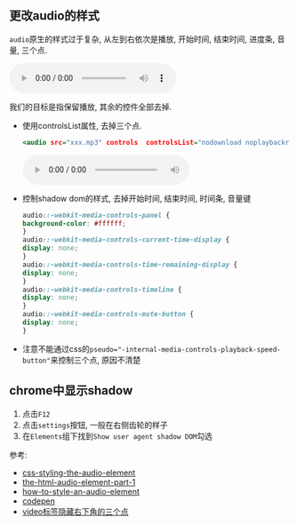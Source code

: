 







## 更改audio的样式
`audio`原生的样式过于复杂, 从左到右依次是播放, 开始时间, 结束时间, 进度条, 音量, 三个点.

<audio src="xxx.mp3" controls></audio>

我们的目标是指保留播放, 其余的控件全部去掉.


- 使用controlsList属性, 去掉三个点.

    ```htm
    <audio src="xxx.mp3" controls  controlsList="nodownload noplaybackrate"></audio>
    ```

    <audio src="xxx.mp3" controls  controlsList="nodownload noplaybackrate"></audio>

- 控制shadow dom的样式, 去掉开始时间, 结束时间, 时间条, 音量键


    ```css
    audio::-webkit-media-controls-panel {
    background-color: #ffffff;
    }
    audio::-webkit-media-controls-current-time-display {
    display: none;
    }
    audio::-webkit-media-controls-time-remaining-display {
    display: none;
    }
    audio::-webkit-media-controls-timeline {
    display: none;
    }
    audio::-webkit-media-controls-mute-button {
    display: none;            
    }
    ```

- 注意不能通过css的`pseudo="-internal-media-controls-playback-speed-button"`来控制三个点, 原因不清楚



## chrome中显示shadow
1. 点击`F12`
2. 点击`settings`按钮, 一般在右侧齿轮的样子
3. 在`Elements`组下找到`Show user agent shadow DOM`勾选




参考:
- [css-styling-the-audio-element](https://pointclearmedia.com/2020/08/27/css-styling-the-audio-element/)
- [the-html-audio-element-part-1](https://pointclearmedia.com/2020/08/25/the-html-audio-element-part-1/)
- [how-to-style-an-audio-element](https://blog.shahednasser.com/how-to-style-an-audio-element/)
- [codepen](https://codepen.io/shahednasser/pen/JjJdeqM)
- [video标签隐藏右下角的三个点](https://blog.csdn.net/qq_42374676/article/details/115379661)